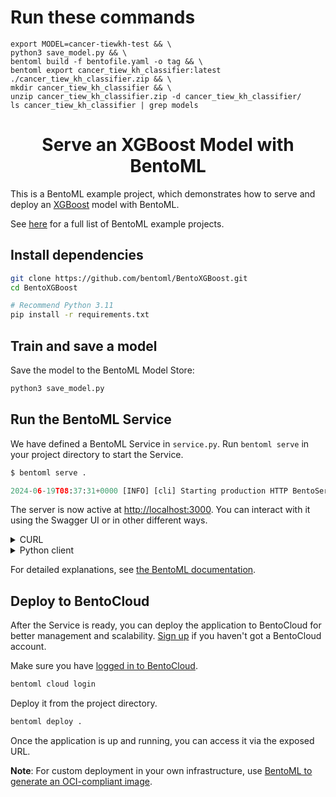 # Run these commands
```
export MODEL=cancer-tiewkh-test && \
python3 save_model.py && \
bentoml build -f bentofile.yaml -o tag && \
bentoml export cancer_tiew_kh_classifier:latest ./cancer_tiew_kh_classifier.zip && \
mkdir cancer_tiew_kh_classifier && \
unzip cancer_tiew_kh_classifier.zip -d cancer_tiew_kh_classifier/
ls cancer_tiew_kh_classifier | grep models
```

<div align="center">
    <h1 align="center">Serve an XGBoost Model with BentoML</h1>
</div>

This is a BentoML example project, which demonstrates how to serve and deploy an [XGBoost](https://xgboost.readthedocs.io/en/stable/) model with BentoML.

See [here](https://docs.bentoml.com/en/latest/examples/overview.html) for a full list of BentoML example projects.

## Install dependencies

```bash
git clone https://github.com/bentoml/BentoXGBoost.git
cd BentoXGBoost

# Recommend Python 3.11
pip install -r requirements.txt
```

## Train and save a model

Save the model to the BentoML Model Store:

```bash
python3 save_model.py
```

## Run the BentoML Service

We have defined a BentoML Service in `service.py`. Run `bentoml serve` in your project directory to start the Service.

```python
$ bentoml serve .

2024-06-19T08:37:31+0000 [INFO] [cli] Starting production HTTP BentoServer from "service:CancerClassifier" listening on http://localhost:3000 (Press CTRL+C to quit)
```

The server is now active at [http://localhost:3000](http://localhost:3000/). You can interact with it using the Swagger UI or in other different ways.

<details>

<summary>CURL</summary>

```bash
curl -X 'POST' \
    'http://localhost:3000/predict' \
    -H 'accept: application/json' \
    -H 'Content-Type: application/json' \
    -d '{
    "data": [
        [1.308e+01, 1.571e+01, 8.563e+01, 5.200e+02, 1.075e-01, 1.270e-01,
        4.568e-02, 3.110e-02, 1.967e-01, 6.811e-02, 1.852e-01, 7.477e-01,
        1.383e+00, 1.467e+01, 4.097e-03, 1.898e-02, 1.698e-02, 6.490e-03,
        1.678e-02, 2.425e-03, 1.450e+01, 2.049e+01, 9.609e+01, 6.305e+02,
        1.312e-01, 2.776e-01, 1.890e-01, 7.283e-02, 3.184e-01, 8.183e-02]
      ]
    }'
```

</details>

<details>

<summary>Python client</summary>

```python
import bentoml

with bentoml.SyncHTTPClient("http://localhost:3000") as client:
    result = client.predict(
        data=[
            [1.308e+01, 1.571e+01, 8.563e+01, 5.200e+02, 1.075e-01, 1.270e-01,
            4.568e-02, 3.110e-02, 1.967e-01, 6.811e-02, 1.852e-01, 7.477e-01,
            1.383e+00, 1.467e+01, 4.097e-03, 1.898e-02, 1.698e-02, 6.490e-03,
            1.678e-02, 2.425e-03, 1.450e+01, 2.049e+01, 9.609e+01, 6.305e+02,
            1.312e-01, 2.776e-01, 1.890e-01, 7.283e-02, 3.184e-01, 8.183e-02]
        ],
    )
    print(result)
```

</details>

For detailed explanations, see [the BentoML documentation](https://docs.bentoml.com/en/latest/examples/xgboost.html).

## Deploy to BentoCloud

After the Service is ready, you can deploy the application to BentoCloud for better management and scalability. [Sign up](https://www.bentoml.com/) if you haven't got a BentoCloud account.

Make sure you have [logged in to BentoCloud](https://docs.bentoml.com/en/latest/bentocloud/how-tos/manage-access-token.html).

```bash
bentoml cloud login
```

Deploy it from the project directory.

```bash
bentoml deploy .
```

Once the application is up and running, you can access it via the exposed URL.

**Note**: For custom deployment in your own infrastructure, use [BentoML to generate an OCI-compliant image](https://docs.bentoml.com/en/latest/get-started/packaging-for-deployment.html).